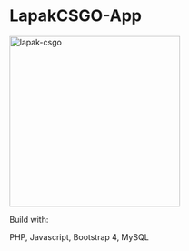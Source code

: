# LapakCSGO-App

<img width="300" alt="lapak-csgo" src="https://user-images.githubusercontent.com/38848573/96694792-14903180-13b3-11eb-9448-282ee8fd6ded.png">

Build with:

PHP, Javascript, Bootstrap 4, MySQL
